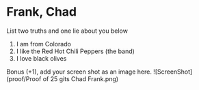 # Frank, Chad
List two truths and one lie about you below

1. I am from Colorado
2. I like the Red Hot Chili Peppers (the band)
3. I love black olives


Bonus (+1), add your screen shot as an image here.
![ScreenShot](proof/Proof of 25 gits Chad Frank.png)
